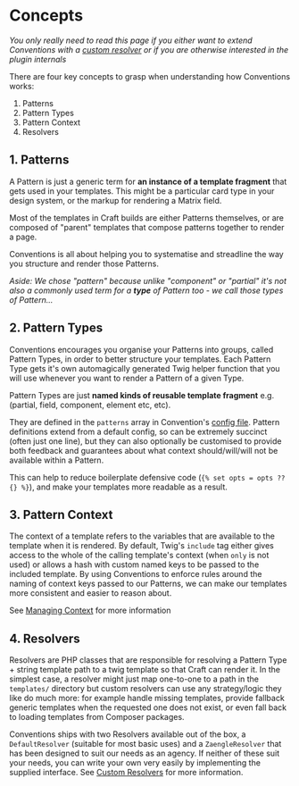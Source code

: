 # Concepts

_You only really need to read this page if you either want to extend Conventions with a [custom resolver]('04-custom-resolvers.md') or if you are otherwise interested in the plugin internals_

There are four key concepts to grasp when understanding how Conventions works:

1. Patterns
2. Pattern Types
3. Pattern Context
4. Resolvers

## 1. Patterns

A Pattern is just a generic term for **an instance of a template fragment** that gets used in your templates. This might be a particular card type in your design system, or the markup for rendering a Matrix field.

Most of the templates in Craft builds are either Patterns themselves, or are composed of "parent" templates that compose patterns together to render a page.

Conventions is all about helping you to systematise and streadline the way you structure and render those Patterns.

_Aside: We chose "pattern" because unlike "component" or "partial" it's not also a commonly used term for a **type** of Pattern too - we call those types of Pattern..._


## 2. Pattern Types

Conventions encourages you organise your Patterns into groups, called Pattern Types, in order to better structure your templates. Each Pattern Type gets it's own automagically generated Twig helper function that you will use whenever you want to render a Pattern of a given Type.

Pattern Types are just **named kinds of reusable template fragment** e.g. (partial, field, component, element etc, etc).

They are defined in the `patterns` array in Convention's [config file](02-defining-pattern-types.md). Pattern definitions extend from a default config, so can be extremely succinct (often just one line), but they can also optionally be customised to provide both feedback and guarantees about what context should/will/will not be available within a Pattern. 

This can help to reduce boilerplate defensive code (`{% set opts = opts ?? {} %}`), and make your templates more readable as a result.

## 3. Pattern Context

The context of a template refers to the variables that are available to the template when it is rendered. By default, Twig's `include` tag either gives access to the whole of the calling template's context (when `only` is not used) or allows a hash with custom named keys to be passed to the included template. By using Conventions to enforce rules around the naming of context keys passed to our Patterns, we can make our templates more consistent and easier to reason about.

See [Managing Context](03-managing-context.md) for more information

## 4. Resolvers

Resolvers are PHP classes that are responsible for resolving a Pattern Type + string template path to a twig template so that Craft can render it. In the simplest case, a resolver might just map one-to-one to a path in the `templates/` directory but custom resolvers can use any strategy/logic they like do much more: for example handle missing templates, provide fallback generic templates when the requested one does not exist, or even fall back to loading templates from Composer packages.

Conventions ships with two Resolvers available out of the box, a `DefaultResolver` (suitable for most basic uses) and a `ZaengleResolver` that has been designed to suit our needs as an agency. If neither of these suit your needs, you can write your own very easily by implementing the supplied interface. See [Custom Resolvers](04-custom-resolvers.md) for more information.
